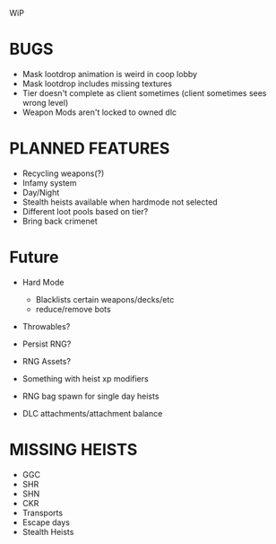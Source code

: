 WiP

# BUGS

- Mask lootdrop animation is weird in coop lobby
- Mask lootdrop includes missing textures
- Tier doesn't complete as client sometimes (client sometimes sees wrong level)
- Weapon Mods aren't locked to owned dlc

# PLANNED FEATURES

- Recycling weapons(?)
- Infamy system
- Day/Night
- Stealth heists available when hardmode not selected
- Different loot pools based on tier?
- Bring back crimenet

# Future

- Hard Mode

  - Blacklists certain weapons/decks/etc
  - reduce/remove bots

- Throwables?
- Persist RNG?
- RNG Assets?
- Something with heist xp modifiers
- RNG bag spawn for single day heists
- DLC attachments/attachment balance

# MISSING HEISTS

- GGC
- SHR
- SHN
- CKR
- Transports
- Escape days
- Stealth Heists
